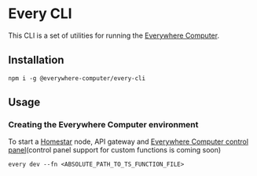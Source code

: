 # Every CLI

This CLI is a set of utilities for running the [Everywhere Computer](https://docs.everywhere.computer/).

## Installation

```shell
npm i -g @everywhere-computer/every-cli
```

## Usage

### Creating the Everywhere Computer environment

To start a [Homestar](https://github.com/ipvm-wg/homestar) node, API gateway and [Everywhere Computer control panel](https://github.com/everywhere-computer/control-panel)(control panel support for custom functions is coming soon)

```shell
every dev --fn <ABSOLUTE_PATH_TO_TS_FUNCTION_FILE>
```
